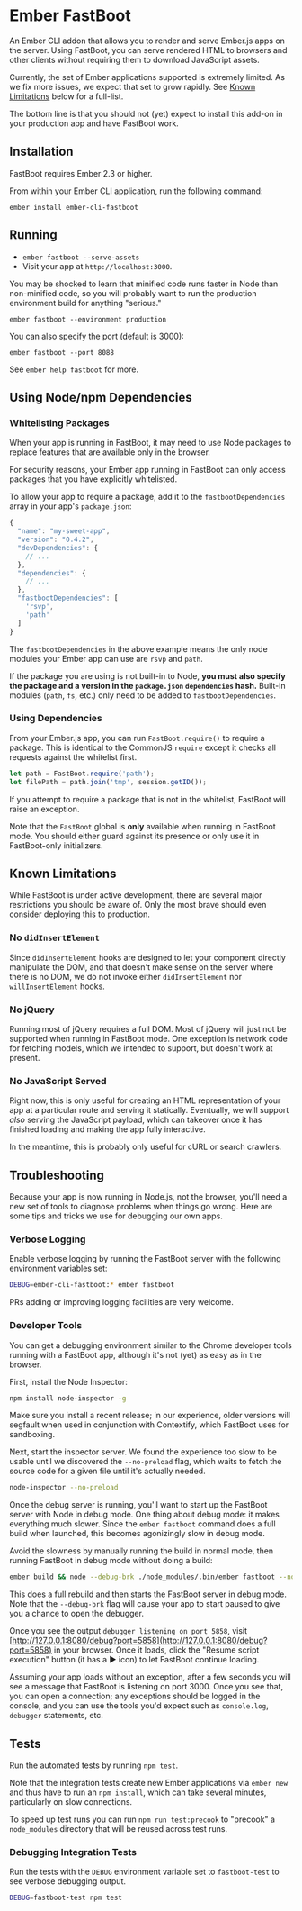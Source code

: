 # Ember FastBoot

An Ember CLI addon that allows you to render and serve Ember.js apps on
the server. Using FastBoot, you can serve rendered HTML to browsers and
other clients without requiring them to download JavaScript assets.

Currently, the set of Ember applications supported is extremely limited.
As we fix more issues, we expect that set to grow rapidly. See [Known
Limitations](#known-limitations) below for a full-list.

The bottom line is that you should not (yet) expect to install this add-on in
your production app and have FastBoot work.

## Installation

FastBoot requires Ember 2.3 or higher.

From within your Ember CLI application, run the following command:

```
ember install ember-cli-fastboot
```

## Running

* `ember fastboot --serve-assets`
* Visit your app at `http://localhost:3000`.

You may be shocked to learn that minified code runs faster in Node than
non-minified code, so you will probably want to run the production
environment build for anything "serious."

```
ember fastboot --environment production
```

You can also specify the port (default is 3000):

```
ember fastboot --port 8088
```

See `ember help fastboot` for more.

## Using Node/npm Dependencies

### Whitelisting Packages

When your app is running in FastBoot, it may need to use Node packages
to replace features that are available only in the browser.

For security reasons, your Ember app running in FastBoot can only access
packages that you have explicitly whitelisted.

To allow your app to require a package, add it to the
`fastbootDependencies` array in your app's `package.json`:

```js
{
  "name": "my-sweet-app",
  "version": "0.4.2",
  "devDependencies": {
    // ...
  },
  "dependencies": {
    // ...
  },
  "fastbootDependencies": [
    'rsvp',
    'path'
  ]
}
```

The `fastbootDependencies` in the above example means the only node
modules your Ember app can use are `rsvp` and `path`.

If the package you are using is not built-in to Node, **you must also
specify the package and a version in the `package.json` `dependencies`
hash.** Built-in modules (`path`, `fs`, etc.) only need to be added to
`fastbootDependencies`.


### Using Dependencies

From your Ember.js app, you can run `FastBoot.require()` to require a
package. This is identical to the CommonJS `require` except it checks
all requests against the whitelist first.

```js
let path = FastBoot.require('path');
let filePath = path.join('tmp', session.getID());
```

If you attempt to require a package that is not in the whitelist,
FastBoot will raise an exception.

Note that the `FastBoot` global is **only** available when running in
FastBoot mode. You should either guard against its presence or only use
it in FastBoot-only initializers.

## Known Limitations

While FastBoot is under active development, there are several major
restrictions you should be aware of. Only the most brave should even
consider deploying this to production.

### No `didInsertElement`

Since `didInsertElement` hooks are designed to let your component
directly manipulate the DOM, and that doesn't make sense on the server
where there is no DOM, we do not invoke either `didInsertElement` nor
`willInsertElement` hooks.

### No jQuery

Running most of jQuery requires a full DOM. Most of jQuery will just not be
supported when running in FastBoot mode. One exception is network code for
fetching models, which we intended to support, but doesn't work at
present.

### No JavaScript Served

Right now, this is only useful for creating an HTML representation of
your app at a particular route and serving it statically. Eventually, we
will support *also* serving the JavaScript payload, which can takeover
once it has finished loading and making the app fully interactive.

In the meantime, this is probably only useful for cURL or search
crawlers.

## Troubleshooting

Because your app is now running in Node.js, not the browser, you'll
need a new set of tools to diagnose problems when things go wrong. Here
are some tips and tricks we use for debugging our own apps.

### Verbose Logging

Enable verbose logging by running the FastBoot server with the following
environment variables set:

```sh
DEBUG=ember-cli-fastboot:* ember fastboot
```

PRs adding or improving logging facilities are very welcome.

### Developer Tools

You can get a debugging environment similar to the Chrome developer
tools running with a FastBoot app, although it's not (yet) as easy as
in the browser.

First, install the Node Inspector:

```sh
npm install node-inspector -g
```

Make sure you install a recent release; in our experience, older
versions will segfault when used in conjunction with Contextify, which
FastBoot uses for sandboxing.

Next, start the inspector server. We found the experience too slow to be
usable until we discovered the `--no-preload` flag, which waits to
fetch the source code for a given file until it's actually needed.

```sh
node-inspector --no-preload
```

Once the debug server is running, you'll want to start up the FastBoot
server with Node in debug mode. One thing about debug mode: it makes
everything much slower. Since the `ember fastboot` command does a full
build when launched, this becomes agonizingly slow in debug mode.

Avoid the slowness by manually running the build in normal mode, then
running FastBoot in debug mode without doing a build:

```sh
ember build && node --debug-brk ./node_modules/.bin/ember fastboot --no-build
```

This does a full rebuild and then starts the FastBoot server in debug
mode. Note that the `--debug-brk` flag will cause your app to start
paused to give you a chance to open the debugger.

Once you see the output `debugger listening on port 5858`, visit
[http://127.0.0.1:8080/debug?port=5858](http://127.0.0.1:8080/debug?port=5858)
in your browser. Once it loads, click the "Resume script execution"
button (it has a ▶︎ icon) to let FastBoot continue loading.

Assuming your app loads without an exception, after a few seconds you
will see a message that FastBoot is listening on port 3000. Once you see
that, you can open a connection; any exceptions should be logged in the
console, and you can use the tools you'd expect such as `console.log`,
`debugger` statements, etc.

## Tests

Run the automated tests by running `npm test`.

Note that the integration tests create new Ember applications via `ember
new` and thus have to run an `npm install`, which can take several
minutes, particularly on slow connections.

To speed up test runs you can run `npm run test:precook` to "precook" a
`node_modules` directory that will be reused across test runs.

### Debugging Integration Tests

Run the tests with the `DEBUG` environment variable set to
`fastboot-test` to see verbose debugging output.

```sh
DEBUG=fastboot-test npm test
```
